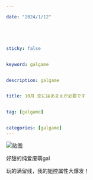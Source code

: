 ```yaml
---

date: "2024/1/12"





sticky: false


keyword: galgame


description: galgame


title: 10月 恋にはあまえが必要です


tag: [galgame]


categories: [galgame]
---
```

![贴图](https://cdn.donmai.us/original/1a/2b/__azki_and_pioneer_hololive_drawn_by_shara_syara_so_ju__1a2bdcd952060f44ff9bc4f51de380ae.jpg)

好甜的纯爱废萌gal

玩的满留线，我的姐控属性大爆发！